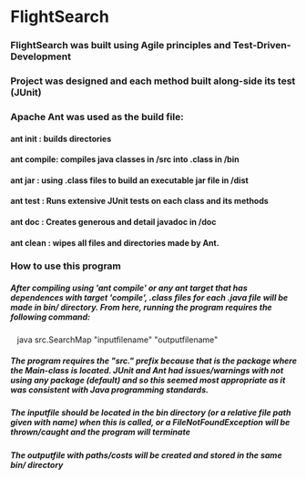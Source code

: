 # FlightSearch
### FlightSearch was built using Agile principles and Test-Driven-Development
### Project was designed and each method built along-side its test (JUnit)
### Apache Ant was used as the build file:
#### ant init : builds directories
#### ant compile: compiles java classes in /src into .class in /bin
#### ant jar : using .class files to build an executable jar file in /dist
#### ant test : Runs extensive JUnit tests on each class and its methods
#### ant doc : Creates generous and detail javadoc in /doc
#### ant clean : wipes all files and directories made by Ant.


### How to use this program
##### After compiling using 'ant compile' or any ant target that has dependences with target 'compile', .class files for each .java file will be made in bin/ directory. From here, running the program requires the following command: 
&nbsp;&nbsp;&nbsp;java src.SearchMap "inputfilename" "outputfilename"
##### The program requires the "src." prefix because that is the package where the Main-class is located. JUnit and Ant had issues/warnings with not using any package (default) and so this seemed most appropriate as it was consistent with Java programming standards.
##### The inputfile should be located in the bin directory (or a relative file path given with name) when this is called, or a FileNotFoundException will be thrown/caught and the program will terminate
##### The outputfile with paths/costs will be created and stored in the same bin/ directory
